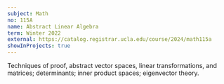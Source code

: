 ```yaml
---
subject: Math
no: 115A
name: Abstract Linear Algebra
term: Winter 2022
external: https://catalog.registrar.ucla.edu/course/2024/math115a
showInProjects: true
---
```


Techniques of proof, abstract vector spaces, linear transformations, and matrices; determinants; inner product spaces; eigenvector theory.